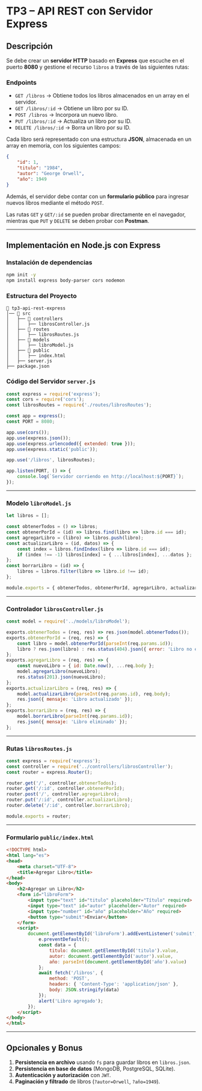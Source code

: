 # TP3 – API REST con Servidor Express

## Descripción

Se debe crear un **servidor HTTP** basado en **Express** que escuche en el puerto **8080** y gestione el recurso `libros` a través de las siguientes rutas:

### Endpoints

- `GET /libros` → Obtiene todos los libros almacenados en un array en el servidor.
- `GET /libros/:id` → Obtiene un libro por su ID.
- `POST /libros` → Incorpora un nuevo libro.
- `PUT /libros/:id` → Actualiza un libro por su ID.
- `DELETE /libros/:id` → Borra un libro por su ID.

Cada libro será representado con una estructura **JSON**, almacenada en un array en memoria, con los siguientes campos:

```json
{
    "id": 1,
    "titulo": "1984",
    "autor": "George Orwell",
    "año": 1949
}
```

Además, el servidor debe contar con un **formulario público** para ingresar nuevos libros mediante el método `POST`.

Las rutas `GET` y `GET/:id` se pueden probar directamente en el navegador, mientras que `PUT` y `DELETE` se deben probar con **Postman**.

---

## Implementación en Node.js con Express

### Instalación de dependencias

```bash
npm init -y
npm install express body-parser cors nodemon
```

### Estructura del Proyecto

```
📁 tp3-api-rest-express
│── 📂 src
│   ├── 📂 controllers
│   │   ├── librosController.js
│   ├── 📂 routes
│   │   ├── librosRoutes.js
│   ├── 📂 models
│   │   ├── libroModel.js
│   ├── 📂 public
│   │   ├── index.html
│   ├── server.js
├── package.json
```

### Código del Servidor `server.js`

```js
const express = require('express');
const cors = require('cors');
const librosRoutes = require('./routes/librosRoutes');

const app = express();
const PORT = 8080;

app.use(cors());
app.use(express.json());
app.use(express.urlencoded({ extended: true }));
app.use(express.static('public'));

app.use('/libros', librosRoutes);

app.listen(PORT, () => {
    console.log(`Servidor corriendo en http://localhost:${PORT}`);
});
```

---

### Modelo `libroModel.js`

```js
let libros = [];

const obtenerTodos = () => libros;
const obtenerPorId = (id) => libros.find(libro => libro.id === id);
const agregarLibro = (libro) => libros.push(libro);
const actualizarLibro = (id, datos) => {
    const index = libros.findIndex(libro => libro.id === id);
    if (index !== -1) libros[index] = { ...libros[index], ...datos };
};
const borrarLibro = (id) => {
    libros = libros.filter(libro => libro.id !== id);
};

module.exports = { obtenerTodos, obtenerPorId, agregarLibro, actualizarLibro, borrarLibro };
```

---

### Controlador `librosController.js`

```js
const model = require('../models/libroModel');

exports.obtenerTodos = (req, res) => res.json(model.obtenerTodos());
exports.obtenerPorId = (req, res) => {
    const libro = model.obtenerPorId(parseInt(req.params.id));
    libro ? res.json(libro) : res.status(404).json({ error: 'Libro no encontrado' });
};
exports.agregarLibro = (req, res) => {
    const nuevoLibro = { id: Date.now(), ...req.body };
    model.agregarLibro(nuevoLibro);
    res.status(201).json(nuevoLibro);
};
exports.actualizarLibro = (req, res) => {
    model.actualizarLibro(parseInt(req.params.id), req.body);
    res.json({ mensaje: 'Libro actualizado' });
};
exports.borrarLibro = (req, res) => {
    model.borrarLibro(parseInt(req.params.id));
    res.json({ mensaje: 'Libro eliminado' });
};
```

---

### Rutas `librosRoutes.js`

```js
const express = require('express');
const controller = require('../controllers/librosController');
const router = express.Router();

router.get('/', controller.obtenerTodos);
router.get('/:id', controller.obtenerPorId);
router.post('/', controller.agregarLibro);
router.put('/:id', controller.actualizarLibro);
router.delete('/:id', controller.borrarLibro);

module.exports = router;
```

---

### Formulario `public/index.html`

```html
<!DOCTYPE html>
<html lang="es">
<head>
    <meta charset="UTF-8">
    <title>Agregar Libro</title>
</head>
<body>
    <h2>Agregar un Libro</h2>
    <form id="libroForm">
        <input type="text" id="titulo" placeholder="Título" required>
        <input type="text" id="autor" placeholder="Autor" required>
        <input type="number" id="año" placeholder="Año" required>
        <button type="submit">Enviar</button>
    </form>
    <script>
        document.getElementById('libroForm').addEventListener('submit', async (e) => {
            e.preventDefault();
            const data = {
                titulo: document.getElementById('titulo').value,
                autor: document.getElementById('autor').value,
                año: parseInt(document.getElementById('año').value)
            };
            await fetch('/libros', {
                method: 'POST',
                headers: { 'Content-Type': 'application/json' },
                body: JSON.stringify(data)
            });
            alert('Libro agregado');
        });
    </script>
</body>
</html>
```

---

## Opcionales y Bonus

1. **Persistencia en archivo** usando `fs` para guardar libros en `libros.json`.
2. **Persistencia en base de datos** (MongoDB, PostgreSQL, SQLite).
3. **Autenticación y autorización** con `JWT`.
4. **Paginación y filtrado** de libros (`?autor=Orwell`, `?año=1949`).
